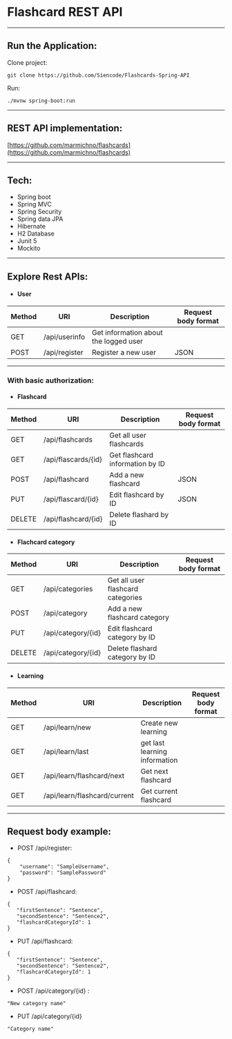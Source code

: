 # Flashcard REST API
----
**Run the Application**:
----
Clone project:
``` 
git clone https://github.com/Siencode/Flashcards-Spring-API
```
Run:
```
./mvnw spring-boot:run
```
----
**REST API implementation**:
----
[https://github.com/marmichno/flashcards](https://github.com/marmichno/flashcards)

----
**Tech**:
----
* Spring boot
* Spring MVC
* Spring Security
* Spring data JPA
* Hibernate
* H2 Database
* Junit 5
* Mockito


----
**Explore Rest APIs**:
----
* #### User
| Method | URI | Description | Request body format|
| ------ | ------ | ------ | ------ |
| GET | /api/userinfo | Get information about the logged user |
| POST | /api/register | Register a new user | JSON |
----
### With basic authorization:

* #### Flashcard
| Method | URI | Description | Request body format|
| ------ | ------ | ------ | ------ |
| GET | /api/flashcards | Get all user flashcards |
| GET | /api/flascards/{id} | Get flashcard information by ID |
| POST | /api/flashcard | Add a new flashcard | JSON |
| PUT | /api/flascard/{id} | Edit flashcard by ID |  JSON |
| DELETE | /api/flashcard/{id} | Delete flashard by ID |

*  #### Flachcard category
| Method | URI | Description | Request body format|
| ------ | ------ | ------ | ------ |
| GET | /api/categories | Get all user flashcard categories |
| POST | /api/category | Add a new flashcard category |
| PUT | /api/category/{id} | Edit flashcard category by ID |
| DELETE | /api/category/{id} | Delete flashard category by ID |

* #### Learning
| Method | URI | Description | Request body format|
| ------ | ------ | ------ | ------ |
| GET | /api/learn/new | Create new learning |
| GET | /api/learn/last | get last learning information |
| GET | /api/learn/flashcard/next | Get next flashcard |
| GET | /api/learn/flashcard/current | Get current flashcard  |


----
**Request body example**:
----
- POST /api/register:
```
{
    "username": "SampleUsername",
    "password": "SamplePassword"
}
```

- POST /api/flashcard:
```
{
   "firstSentence": "Sentence",
   "secondSentence": "Sentence2",
   "flashcardCategoryId": 1
}
```
- PUT /api/flashcard:
```
{
   "firstSentence": "Sentence",
   "secondSentence": "Sentence2",
   "flashcardCategoryId": 1
}
```
- POST /api/category/{id} :
```
"New category name"
```
- PUT /api/category/{id}
```
"Category name"
```
